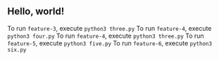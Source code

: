 ## Hello, world!

To run `feature-3`, execute `python3 three.py`
To run `feature-4`, execute `python3 four.py`
To run `feature-4`, execute `python3 three.py`
To run `feature-5`, execute `python3 five.py`
To run `feature-6`, execute `python3 six.py`
